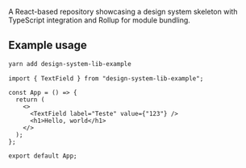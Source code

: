 A React-based repository showcasing a design system skeleton with TypeScript integration and Rollup for module bundling.

## Example usage

```bash
yarn add design-system-lib-example
```
```tsx
import { TextField } from "design-system-lib-example";

const App = () => {
  return (
    <>
      <TextField label="Teste" value={"123"} />
      <h1>Hello, world</h1>
    </>
  );
};

export default App;
```
